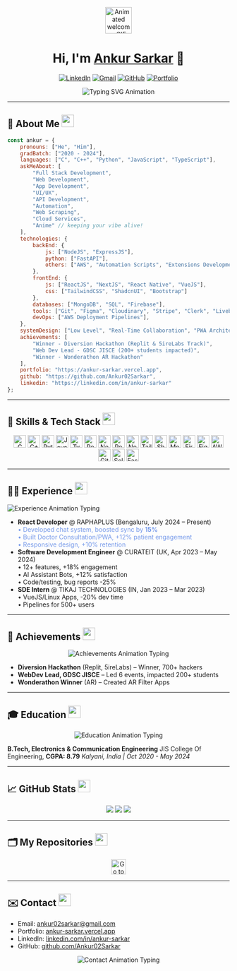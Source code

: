 <!-- Animated Banner -->
<p align="center">
  <img src="https://c.tenor.com/3IACtMvxwdsAAAAi/pikachu-happy.gif" height="60px" alt="Animated welcome GIF">
</p>
<h1 align="center">
  Hi, I'm <a href="https://ankur-sarkar.vercel.app">Ankur Sarkar</a> 👋
</h1>
<p align="center">
  <a href="https://linkedin.com/in/ankur-sarkar"><img src="https://img.shields.io/badge/LinkedIn-blue?logo=linkedin" alt="LinkedIn"></a>
  <a href="mailto:ankur02sarkar@gmail.com"><img src="https://img.shields.io/badge/Gmail-red?logo=gmail" alt="Gmail"></a>
  <a href="https://github.com/Ankur02Sarkar"><img src="https://img.shields.io/badge/GitHub-333?logo=github" alt="GitHub"></a>
  <a href="https://ankur-sarkar.vercel.app"><img src="https://img.shields.io/badge/Portfolio-brightgreen?logo=vercel" alt="Portfolio"></a>
</p>
<p align="center">
  <img src="https://readme-typing-svg.demolab.com?font=Fira+Code&size=24&duration=2300&pause=200&color=6a12ee&center=true&vCenter=true&width=380&lines=NextJs%2BTypeScript+Engineer;UI%2FUX+Enthusiast;Open+Source+Contributor;FastAPI+Specialist;AI+Engineer" alt="Typing SVG Animation">
</p>

---

## 🐉 About Me <img src="https://media.giphy.com/media/nZUcWtrNqs9Nu/giphy.gif" height="28">

```javascript
const ankur = {
    pronouns: ["He", "Him"],
    gradBatch: ["2020 - 2024"],
    languages: ["C", "C++", "Python", "JavaScript", "TypeScript"],
    askMeAbout: [
        "Full Stack Development",
        "Web Development",
        "App Development",
        "UI/UX",
        "API Development",
        "Automation",
        "Web Scraping",
        "Cloud Services",
        "Anime" // keeping your vibe alive!
    ],
    technologies: {
        backEnd: {
            js: ["NodeJS", "ExpressJS"],
            python: ["FastAPI"],
            others: ["AWS", "Automation Scripts", "Extensions Development"]
        },
        frontEnd: {
            js: ["ReactJS", "NextJS", "React Native", "VueJS"],
            css: ["TailwindCSS", "ShadcnUI", "Bootstrap"]
        },
        databases: ["MongoDB", "SQL", "Firebase"],
        tools: ["Git", "Figma", "Cloudinary", "Stripe", "Clerk", "Liveblocks", "Convex DB"],
        devOps: ["AWS Deployment Pipelines"],
    },
    systemDesign: ["Low Level", "Real-Time Collaboration", "PWA Architecture"],
    achievements: [
        "Winner - Diversion Hackathon (Replit & 5ireLabs Track)",
        "Web Dev Lead - GDSC JISCE (200+ students impacted)",
        "Winner - Wonderathon AR Hackathon"
    ],
    portfolio: "https://ankur-sarkar.vercel.app",
    github: "https://github.com/Ankur02Sarkar",
    linkedin: "https://linkedin.com/in/ankur-sarkar"
};
```

---

## 🚀 Skills & Tech Stack <img src="https://media.giphy.com/media/U2MB1tuNQ6C72zJays/giphy.gif" height="28">
<p align="center" style="overflow-x: auto;">
  <img src="https://img.shields.io/badge/C-00599C?logo=c&logoColor=white" alt="C" height="28">
  <img src="https://img.shields.io/badge/C++-00599C?logo=c%2B%2B&logoColor=white" alt="C++" height="28">
  <img src="https://img.shields.io/badge/Python-3776AB?logo=python&logoColor=white" alt="Python" height="28">
  <img src="https://img.shields.io/badge/JavaScript-F7DF1E?logo=javascript&logoColor=black" alt="JavaScript" height="28">
  <img src="https://img.shields.io/badge/TypeScript-3178c6?logo=typescript&logoColor=white" alt="TypeScript" height="28">
  <img src="https://img.shields.io/badge/React-20232A?logo=react&logoColor=61DAFB" alt="React" height="28">
  <img src="https://img.shields.io/badge/NextJS-000000?logo=nextdotjs&logoColor=white" alt="NextJS" height="28">
  <img src="https://img.shields.io/badge/React_Native-20232A?logo=react&logoColor=61DAFB" alt="React Native" height="28">
  <img src="https://img.shields.io/badge/NodeJS-339933?logo=node.js&logoColor=white" alt="NodeJS" height="28">
  <img src="https://img.shields.io/badge/TailwindCSS-06B6D4?logo=tailwindcss&logoColor=white" alt="TailwindCSS" height="28">
  <img src="https://img.shields.io/badge/ShadcnUI-c2dfff?logo=react&logoColor=black" alt="ShadcnUI" height="28">
  <img src="https://img.shields.io/badge/MongoDB-47A248?logo=mongodb&logoColor=white" alt="MongoDB" height="28">
  <img src="https://img.shields.io/badge/Firebase-FFCA28?logo=firebase&logoColor=black" alt="Firebase" height="28">
  <img src="https://img.shields.io/badge/Figma-000000?logo=figma&logoColor=white" alt="Figma" height="28">
  <img src="https://img.shields.io/badge/AWS-232F3E?logo=amazonaws&logoColor=white" alt="AWS" height="28">
  <img src="https://img.shields.io/badge/Git-F05032?logo=git&logoColor=white" alt="Git" height="28">
  <img src="https://img.shields.io/badge/Selenium-43B02A?logo=selenium&logoColor=white" alt="Selenium" height="28">
  <img src="https://img.shields.io/badge/FastAPI-009688?logo=fastapi&logoColor=white" alt="FastAPI" height="28">
  <!-- Add more shields for new skills! -->
</p>

---

## 👨‍💼 Experience <img src="https://media.giphy.com/media/26ufdipQqU2lhNA4g/giphy.gif" height="28">
<p>
  <img src="https://readme-typing-svg.demolab.com?font=Fira+Code&size=16&duration=900&pause=200&color=1de1f2&width=320&lines=React+Developer+-+RAPHAPLUS;SDE+-+Curateit;SDE+Intern+-+Tikaj+Technologies" alt="Experience Animation Typing">
</p>
<ul>
  <li><b>React Developer</b> @ RAPHAPLUS (Bengaluru, July 2024 – Present)<br>
    <span style="color: #7599ea;">• Developed chat system, boosted sync by <b>15%</b><br>
    • Built Doctor Consultation/PWA, +12% patient engagement<br>
    • Responsive design, +10% retention</span>
  </li>
  <li><b>Software Development Engineer</b> @ CURATEIT (UK, Apr 2023 – May 2024)<br>
    • 12+ features, +18% engagement<br>
    • AI Assistant Bots, +12% satisfaction<br>
    • Code/testing, bug reports -25%
  </li>
  <li><b>SDE Intern</b> @ TIKAJ TECHNOLOGIES (IN, Jan 2023 – Mar 2023)<br>
    • VueJS/Linux Apps, -20% dev time<br>
    • Pipelines for 500+ users
  </li>
</ul>

---

## 🥇 Achievements <img src="https://media.giphy.com/media/ucIShAl2JjOVO/giphy.gif" height="28">
<div align="center">
  <img src="https://readme-typing-svg.demolab.com?font=Fira+Code&size=18&duration=1500&pause=250&color=ecbe4f&width=320&lines=Hackathon+Winner;WebDev+Lead+at+GDSC;Wonderathon+Winner" alt="Achievements Animation Typing">
</div>
<ul>
  <li><b>Diversion Hackathon</b> (Replit, 5ireLabs) – Winner, 700+ hackers</li>
  <li><b>WebDev Lead, GDSC JISCE</b> – Led 6 events, impacted 200+ students</li>
  <li><b>Wonderathon Winner</b> (AR) – Created AR Filter Apps</li>
</ul>

---

## 🎓 Education <img src="https://media.giphy.com/media/6xcV0R3qLv97DDBZS2/giphy.gif" height="28">
<p align="center">
  <img src="https://readme-typing-svg.demolab.com?font=Fira+Code&size=18&duration=1800&pause=250&color=38c91c&center=true&width=320&lines=B.Tech+%7C+ECE+%7C+CGPA+8.79" alt="Education Animation Typing" />
</p>
<b>B.Tech, Electronics & Communication Engineering</b>  
JIS College Of Engineering, <b>CGPA: 8.79</b>  
<i>Kalyani, India | Oct 2020 - May 2024</i>

---

## 📈 GitHub Stats <img src="https://media.giphy.com/media/CtqI1GmvT0YVO/giphy.gif" height="28">
<p align="center">
  <img src="https://github-profile-trophy.vercel.app/?username=ankur02sarkar&theme=flat"/>
  <img src="https://github-readme-streak-stats.herokuapp.com/?user=ankur02sarkar&hide_border=true"/>
  <img src="https://github-readme-stats.vercel.app/api/top-langs/?username=ankur02sarkar&hide_border=true&include_all_commits=true&count_private=false&layout=compact"/>
</p>

---

## 🗂️ My Repositories <img src="https://media.giphy.com/media/ytBoIyQ7ArpRirP0oh/giphy.gif" height="28">
<p align="center">
  <a href="https://github.com/Ankur02Sarkar?tab=repositories">
    <img src="https://img.shields.io/badge/View%20All%20Repos-333?style=for-the-badge&logo=github" height="34" alt="Go to my Repositories">
  </a>
</p>

---

## ✉️ Contact <img src="https://media.giphy.com/media/GFeFpm1jZZD0m4wlQ3/giphy.gif" height="28">
<ul>
  <li>Email: <a href="mailto:ankur02sarkar@gmail.com">ankur02sarkar@gmail.com</a></li>
  <li>Portfolio: <a href="https://ankur-sarkar.vercel.app">ankur-sarkar.vercel.app</a></li>
  <li>LinkedIn: <a href="https://linkedin.com/in/ankur-sarkar">linkedin.com/in/ankur-sarkar</a></li>
  <li>GitHub: <a href="https://github.com/Ankur02Sarkar">github.com/Ankur02Sarkar</a></li>
</ul>
<p align="center">
  <img src="https://readme-typing-svg.demolab.com?font=Fira+Code&size=16&duration=1500&pause=250&color=FF61A6&width=320&lines=Feel+Free+To+Connect!" alt="Contact Animation Typing" />
</p>
